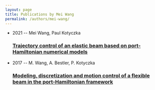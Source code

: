 ```yaml
---
layout: page
title: Publications by Mei Wang
permalink: /authors/mei-wang/
---
```


<ul class="post-list">
<li><span class='post-meta'>2021 -- Mei Wang, Paul Kotyczka</span><h3><a class='post-link' href='../../trajectory-control-of-an-elastic-beam-based-on-port-hamiltonian-numerical-models'>Trajectory control of an elastic beam based on port-Hamiltonian numerical models</a></h3></li>
<li><span class='post-meta'>2017 -- M. Wang, A. Bestler, P. Kotyczka</span><h3><a class='post-link' href='../../modeling-discretization-and-motion-control-of-a-flexible-beam-in-the-port-hamiltonian-framework'>Modeling, discretization and motion control of a flexible beam in the port-Hamiltonian framework</a></h3></li>

</ul>
